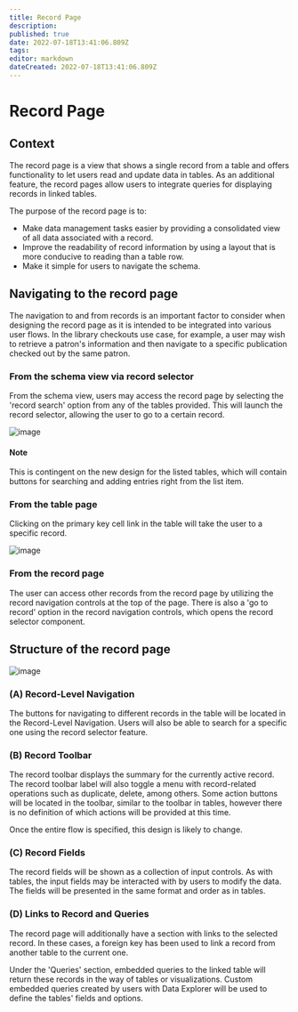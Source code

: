 ```yaml
---
title: Record Page
description: 
published: true
date: 2022-07-18T13:41:06.809Z
tags: 
editor: markdown
dateCreated: 2022-07-18T13:41:06.809Z
---
```


# Record Page

## Context

The record page is a view that shows a single record from a table and offers functionality to let users read and update data in tables. As an additional feature, the record pages allow users to integrate queries for displaying records in linked tables.

The purpose of the record page is to:

- Make data management tasks easier by providing a consolidated view of all data associated with a record.
- Improve the readability of record information by using a layout that is more conducive to reading than a table row.
- Make it simple for users to navigate the schema.

## Navigating to the record page

The navigation to and from records is an important factor to consider when designing the record page as it is intended to be integrated into various user flows. In the library checkouts use case, for example, a user may wish to retrieve a patron's information and then navigate to a specific publication checked out by the same patron. 

### From the schema view via record selector
From the schema view, users may access the record page by selecting the 'record search' option from any of the tables provided. This will launch the record selector, allowing the user to go to a certain record.

![image](https://user-images.githubusercontent.com/845767/179518507-ff971ee7-fc09-4c65-aaf0-df8a73743998.png)

#### Note
This is contingent on the new design for the listed tables, which will contain buttons for searching and adding entries right from the list item.

### From the table page

Clicking on the primary key cell link in the table will take the user to a specific record.

![image](https://user-images.githubusercontent.com/845767/179518645-c6892e7c-91c5-43a3-a940-b1977ad38d84.png)

### From the record page

The user can access other records from the record page by utilizing the record navigation controls at the top of the page. There is also a 'go to record' option in the record navigation controls, which opens the record selector component.

## Structure of the record page
![image](https://user-images.githubusercontent.com/845767/179518163-968faacf-c3c0-4b5f-a011-6335e0ebe922.png)

### (A) Record-Level Navigation 

The buttons for navigating to different records in the table will be located in the Record-Level Navigation. Users will also be able to search for a specific one using the record selector feature.

### (B) Record Toolbar 

The record toolbar displays the summary for the currently active record. The record toolbar label will also toggle a menu with record-related operations such as duplicate, delete, among others. Some action buttons will be located in the toolbar, similar to the toolbar in tables, however there is no definition of which actions will be provided at this time.

Once the entire flow is specified, this design is likely to change.

### (C) Record Fields 

The record fields will be shown as a collection of input controls. As with tables, the input fields may be interacted with by users to modify the data. The fields will be presented in the same format and order as in tables. 

### (D) Links to Record and Queries 

The record page will additionally have a section with links to the selected record. In these cases, a foreign key has been used to link a record from another table to the current one.

Under the 'Queries' section, embedded queries to the linked table will return these records in the way of tables or visualizations. Custom embedded queries created by users with Data Explorer will be used to define the tables' fields and options.
